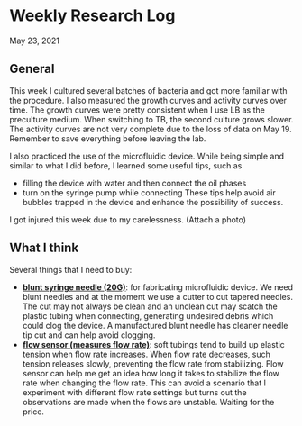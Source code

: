 # Weekly Research Log
May 23, 2021
## General
This week I cultured several batches of bacteria and got more familiar with the procedure. I also measured the growth curves and activity curves over time. The growth curves were pretty consistent when I use LB as the preculture medium. When switching to TB, the second culture grows slower. The activity curves are not very complete due to the loss of data on May 19. Remember to save everything before leaving the lab. 

I also practiced the use of the microfluidic device. While being simple and similar to what I did before, I learned some useful tips, such as 
- filling the device with water and then connect the oil phases
- turn on the syringe pump while connecting
These tips help avoid air bubbles trapped in the device and enhance the possibility of success. 

I got injured this week due to my carelessness. (Attach a photo)

## What I think
Several things that I need to buy:
- [**blunt syringe needle (20G)**](https://www.fishersci.com/shop/products/20g-1in-blunt-needle-eto-exp/NC1306195): for fabricating microfluidic device. We need blunt needles and at the moment we use a cutter to cut tapered needles. The cut may not always be clean and an unclean cut may scatch the plastic tubing when connecting, generating undesired debris which could clog the device. A manufactured blunt needle has cleaner needle tip cut and can help avoid clogging. 
- [**flow sensor (measures flow rate)**](ELVEFLOW.COM/MICROFLUIDIC-FLOW-CONTROL-PRODUCTS/MICROFLUIDIC-FLOW-CONTROL-MODULE/MICROFLUIDIC-LIQUID-MASS-FLOW-SENSORS/): soft tubings tend to build up elastic tension when flow rate increases. When flow rate decreases, such tension releases slowly, preventing the flow rate from stabilizing. Flow sensor can help me get an idea how long it takes to stabilize the flow rate when changing the flow rate. This can avoid a scenario that I experiment with different flow rate settings but turns out the observations are made when the flows are unstable. Waiting for the price.
